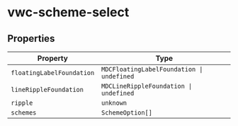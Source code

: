 # vwc-scheme-select

## Properties

| Property                  | Type                                      |
|---------------------------|-------------------------------------------|
| `floatingLabelFoundation` | `MDCFloatingLabelFoundation \| undefined` |
| `lineRippleFoundation`    | `MDCLineRippleFoundation \| undefined`    |
| `ripple`                  | `unknown`                                 |
| `schemes`                 | `SchemeOption[]`                          |
